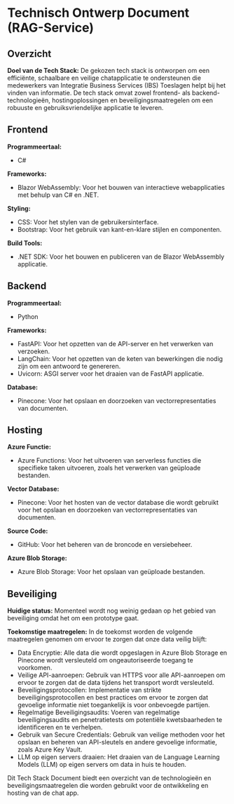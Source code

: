 # Technisch Ontwerp Document (RAG-Service)

## Overzicht

**Doel van de Tech Stack:** De gekozen tech stack is ontworpen om een efficiënte, schaalbare en veilige chatapplicatie te ondersteunen die medewerkers van Integratie Business Services (IBS) Toeslagen helpt bij het vinden van informatie. De tech stack omvat zowel frontend- als backend-technologieën, hostingoplossingen en beveiligingsmaatregelen om een robuuste en gebruiksvriendelijke applicatie te leveren.

## Frontend

**Programmeertaal:**

- C#

**Frameworks:**

- Blazor WebAssembly: Voor het bouwen van interactieve webapplicaties met behulp van C# en .NET.

**Styling:**

- CSS: Voor het stylen van de gebruikersinterface.
- Bootstrap: Voor het gebruik van kant-en-klare stijlen en componenten.

**Build Tools:**

- .NET SDK: Voor het bouwen en publiceren van de Blazor WebAssembly applicatie.

## Backend

**Programmeertaal:**

- Python

**Frameworks:**

- FastAPI: Voor het opzetten van de API-server en het verwerken van verzoeken.
- LangChain: Voor het opzetten van de keten van bewerkingen die nodig zijn om een antwoord te genereren.
- Uvicorn: ASGI server voor het draaien van de FastAPI applicatie.

**Database:**

- Pinecone: Voor het opslaan en doorzoeken van vectorrepresentaties van documenten.

## Hosting

**Azure Functie:**

- Azure Functions: Voor het uitvoeren van serverless functies die specifieke taken uitvoeren, zoals het verwerken van geüploade bestanden.

**Vector Database:**

- Pinecone: Voor het hosten van de vector database die wordt gebruikt voor het opslaan en doorzoeken van vectorrepresentaties van documenten.

**Source Code:**

- GitHub: Voor het beheren van de broncode en versiebeheer.

**Azure Blob Storage:**

- Azure Blob Storage: Voor het opslaan van geüploade bestanden.

## Beveiliging

**Huidige status:** Momenteel wordt nog weinig gedaan op het gebied van beveiliging omdat het om een prototype gaat.

**Toekomstige maatregelen:** In de toekomst worden de volgende maatregelen genomen om ervoor te zorgen dat onze data veilig blijft:

- Data Encryptie: Alle data die wordt opgeslagen in Azure Blob Storage en Pinecone wordt versleuteld om ongeautoriseerde toegang te voorkomen.
- Veilige API-aanroepen: Gebruik van HTTPS voor alle API-aanroepen om ervoor te zorgen dat de data tijdens het transport wordt versleuteld.
- Beveiligingsprotocollen: Implementatie van strikte beveiligingsprotocollen en best practices om ervoor te zorgen dat gevoelige informatie niet toegankelijk is voor onbevoegde partijen.
- Regelmatige Beveiligingsaudits: Voeren van regelmatige beveiligingsaudits en penetratietests om potentiële kwetsbaarheden te identificeren en te verhelpen.
- Gebruik van Secure Credentials: Gebruik van veilige methoden voor het opslaan en beheren van API-sleutels en andere gevoelige informatie, zoals Azure Key Vault.
- LLM op eigen servers draaien: Het draaien van de Language Learning Models (LLM) op eigen servers om data in huis te houden.

Dit Tech Stack Document biedt een overzicht van de technologieën en beveiligingsmaatregelen die worden gebruikt voor de ontwikkeling en hosting van de chat app.
